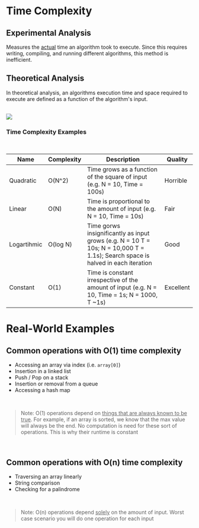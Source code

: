 # Time Complexity

## Experimental Analysis

Measures the <u>actual</u> time an algorithm took to execute. Since this requires writing, compiling, and running different algorithms, this method is inefficient.

## Theoretical Analysis

In theoretical analysis, an algorithms execution time and space required to execute are defined as a function of the algorithm's input.

<br/>

<img src="https://paper-attachments.dropbox.com/s_2D428973624E7FC84C7D69D11421DE762BEA6B6F3361231FCDCAE0425D14526F_1664885448372_Untitled.drawio+17.png">

<br/>

### Time Complexity Examples

<br/>

| Name      | Complexity | Description          | Quality |
|-----------|------------|----------------------|---------|
| Quadratic | O(N^2)     | Time grows as a function of the square of input (e.g. N = 10, Time = 100s)| Horrible |
| Linear    | O(N)       | Time is proportional to the amount of input (e.g. N = 10, Time = 10s)| Fair |
| Logartihmic | O(log N) | Time gorws insignificantly as input grows (e.g. N = 10 T = 10s; N = 10,000 T = 1.1s); Search space is halved in each iteration | Good |
| Constant  | O(1)       | Time is constant irrespective of the amount of input (e.g. N = 10, Time = 1s; N = 1000, T ~1s)| Excellent |

# Real-World Examples

## Common operations with O(1) time complexity

- Accessing an array via index (i.e. `array[0]`)
- Insertion in a linked list
- Push / Pop on a stack
- Insertion or removal from a queue
- Accessing a hash map

<br/>

> Note: O(1) operations depend on <u>things that are always known to be true</u>. For example, if an array is sorted, we know that the max value will always be the end. No computation is need for these sort of operations. This is why their runtime is constant

<br/>

## Common operations with O(n) time complexity

- Traversing an array linearly
- String comparison
- Checking for a palindrome

<br/>

> Note: O(n) operations depend <u>solely</u> on the amount of input. Worst case scenario you will do one operation for each input